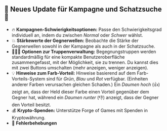 ## 🎉 Neues Update für Kampagne und Schatzsuche 🎉

- 🔥 **Kampagnen-Schwierigkeitsoptionen:** Passe den Schwierigkeitsgrad individuell an, indem du zwischen *Normal* oder *Schwer* wählst.
- 💥 **Stärkewerte der Gegnerwellen:** Beobachte die Stärke der Gegnerwellen sowohl in der Kampagne als auch in der Schatzsuche.
- 🧑‍🤝‍🧑 **Optionen zur Truppenverwaltung:** Begegnungstruppen werden standardmäßig für eine kompakte Benutzeroberfläche zusammengefasst, mit der Möglichkeit, sie zu trennen. Du kannst dies mit zwei Buttons umschalten (mehr anzeigen, weniger anzeigen).
- 💡 **Hinweise zum Farb-Vorteil:** Hinweise basierend auf dem Farb-Vorteils-System sind für *Grün*, *Blau* und *Rot* verfügbar. (Einheiten anderer Farben verursachen gleichen Schaden.) Ein *Daumen hoch* (👍) zeigt an, dass der Held dieser Farbe einen Vorteil gegenüber dem Gegner hat, während ein *Daumen runter* (👎) anzeigt, dass der Gegner den Vorteil besitzt.
- 💰 **Krypto-Spenden:** Unterstütze Forge of Games mit Spenden in Kryptowährung.
- 🐛 **Fehlerbehebungen**

